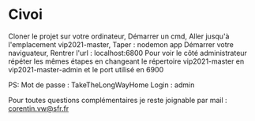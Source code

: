 # Civoi

Cloner le projet sur votre ordinateur,
Démarrer un cmd,
Aller jusqu'à l'emplacement vip2021-master,
Taper : nodemon app
Démarrer votre naviguateur,
Rentrer l'url : localhost:6800
Pour voir le côté administrateur répéter les mêmes étapes en changeant le répertoire vip2021-master en vip2021-master-admin et le port utilisé en 6900


PS: Mot de passe : TakeTheLongWayHome
    Login : admin
    
Pour toutes questions complémentaires je reste joignable par mail : corentin.vw@sfr.fr
